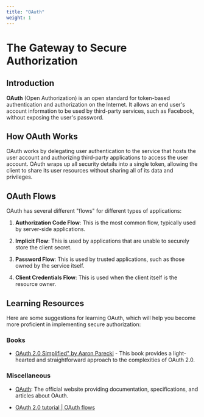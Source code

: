 ```yaml
---
title: "OAuth"
weight: 1
---
```

# The Gateway to Secure Authorization


## Introduction

**OAuth** (Open Authorization) is an open standard for token-based authentication and authorization on the Internet. It allows an end user's account information to be used by third-party services, such as Facebook, without exposing the user's password.

## How OAuth Works

OAuth works by delegating user authentication to the service that hosts the user account and authorizing third-party applications to access the user account. OAuth wraps up all security details into a single token, allowing the client to share its user resources without sharing all of its data and privileges.

## OAuth Flows

OAuth has several different "flows" for different types of applications:

1. **Authorization Code Flow**: This is the most common flow, typically used by server-side applications.

2. **Implicit Flow**: This is used by applications that are unable to securely store the client secret.

3. **Password Flow**: This is used by trusted applications, such as those owned by the service itself.

4. **Client Credentials Flow**: This is used when the client itself is the resource owner.

## Learning Resources

Here are some suggestions for learning OAuth, which will help you become more proficient in implementing secure authorization:

### Books

- [OAuth 2.0 Simplified" by Aaron Parecki](https://www.amazon.com/OAuth-2-0-Simplified-Aaron-Parecki/dp/1387130102) - This book provides a light-hearted and straightforward approach to the complexities of OAuth 2.0.

### Miscellaneous

- [OAuth](https://oauth.net/): The official website providing documentation, specifications, and articles about OAuth.

- [OAuth 2.0 tutorial | OAuth flows](https://www.youtube.com/playlist?list=PL1Nml43UBm6dOj4UuH-7a9e3wO6eL2SCi)

